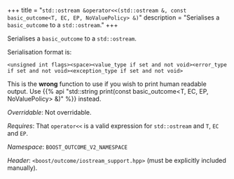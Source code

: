 +++
title = "`std::ostream &operator<<(std::ostream &, const basic_outcome<T, EC, EP, NoValuePolicy> &)`"
description = "Serialises a `basic_outcome` to a `std::ostream`."
+++

Serialises a `basic_outcome` to a `std::ostream`.

Serialisation format is:

```
<unsigned int flags><space><value_type if set and not void><error_type if set and not void><exception_type if set and not void>
```

This is the **wrong** function to use if you wish to print human readable output.
Use {{% api "std::string print(const basic_outcome<T, EC, EP, NoValuePolicy> &)" %}} instead.

*Overridable*: Not overridable.

*Requires*: That `operator<<` is a valid expression for `std::ostream` and `T`, `EC` and `EP`.

*Namespace*: `BOOST_OUTCOME_V2_NAMESPACE`

*Header*: `<boost/outcome/iostream_support.hpp>` (must be explicitly included manually).
